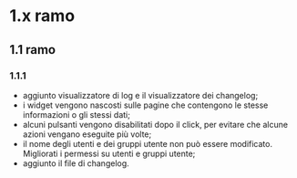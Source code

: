 # 1.x ramo
## 1.1 ramo
### 1.1.1
* aggiunto visualizzatore di log e il visualizzatore dei changelog;
* i widget vengono nascosti sulle pagine che contengono le stesse informazioni o gli stessi dati;
* alcuni pulsanti vengono disabilitati dopo il click, per evitare che alcune azioni vengano eseguite più volte;
* il nome degli utenti e dei gruppi utente non può essere modificato. Migliorati i permessi su utenti e gruppi utente;
* aggiunto il file di changelog.